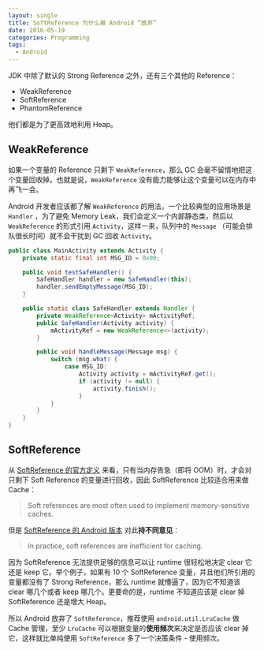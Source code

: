 ```yaml
---
layout: single
title: SoftReference 为什么被 Android “放弃”
date: 2016-05-19
categories: Programming
tags:
  - Android
---
```


JDK 中除了默认的 Strong Reference 之外，还有三个其他的 Reference：

* WeakReference
* SoftReference
* PhantomReference

他们都是为了更高效地利用 Heap。

<!-- more -->

WeakReference
---
如果一个变量的 Reference 只剩下 `WeakReference`，那么 GC 会毫不留情地把这个变量回收掉。也就是说，`WeakReference` 没有能力能够让这个变量可以在内存中再飞一会。

Android 开发者应该都了解 `WeakReference` 的用法，一个比较典型的应用场景是 `Handler` ，为了避免 Memory Leak，我们会定义一个内部静态类，然后以 `WeakReference` 的形式引用 `Activity`，这样一来，队列中的 `Message` （可能会排队很长时间）就不会干扰到 GC 回收 `Activity`。

```java
public class MainActivity extends Activity {
    private static final int MSG_ID = 0x00;

    public void testSafeHandler() {
        SafeHandler handler = new SafeHandler(this);
        handler.sendEmptyMessage(MSG_ID);
    }

    public static class SafeHandler extends Handler {
        private WeakReference<Activity> mActivityRef;
        public SafeHandler(Activity activity) {
            mActivityRef = new WeakReference<>(activity);
        }

        public void handleMessage(Message msg) {
            switch (msg.what) {
                case MSG_ID:
                    Activity activity = mActivityRef.get();
                    if (activity != null) {
                        activity.finish();
                    }
            }
        }
    }
}
```

SoftReference
---

从 [SoftReference 的官方定义][oracle-softreference] 来看，只有当内存告急（即将 OOM）时，才会对只剩下 Soft Reference 的变量进行回收，因此 SoftReference 比较适合用来做 Cache：

> Soft references are most often used to implement memory-sensitive caches.

但是 [SoftReference 的 Android 版本][android-softreference] 对此**持不同意见**：

> In practice, soft references are inefficient for caching.

因为 SoftReference 无法提供足够的信息可以让 runtime 很轻松地决定 clear 它还是 keep 它。举个例子，如果有 10 个 SoftReference 变量，并且他们所引用的变量都没有了 Strong Reference，那么 runtime 就懵逼了，因为它不知道该 clear 哪几个或者 keep 哪几个。更要命的是，runtime 不知道应该是 clear 掉 SoftReference 还是增大 Heap。

所以 Android 放弃了 `SoftReference`，推荐使用 `android.util.LruCache` 做 Cache 管理，至少 `LruCache` 可以根据变量的**使用频次**来决定是否应该 clear 掉它，这样就比单纯使用 `SoftReference` 多了一个决策条件 - 使用频次。

[oracle-softreference]:https://docs.oracle.com/javase/7/docs/api/java/lang/ref/SoftReference.html
[android-softreference]:https://developer.android.com/reference/java/lang/ref/SoftReference.html
